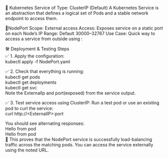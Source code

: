 🧠 Kubernetes Service of Type: ClusterIP (Default)
A Kubernetes Service is an abstraction that defines a logical set of Pods and a stable network endpoint to access them.

🔹NodePort
Scope: External access
Access: Exposes service on a static port on each Node’s IP
Range: Default 30000–32767
Use Case: Quick way to access a service from outside using <NodeIP>:<NodePort>

🛠️ Deployment & Testing Steps\
✅ 1. Apply the configuration:\
kubectl apply -f NodePort.yaml

✅ 2. Check that everything is running:\
kubectl get pods\
kubectl get deployments\
kubectl get svc\
Note the ExternalIp and port(exposed) from the service output.

✅ 3. Test service access using ClusterIP:
Run a test pod or use an existing pod to curl the service:\
curl http://\<ExternalIP>:port

You should see alternating responses:\
Hello from pod <pod-1>\
Hello from pod <pod-2>\
🎯 This proves that the NodePort service is successfully load-balancing traffic across the matching pods. You can access the service externally using the noted URL.